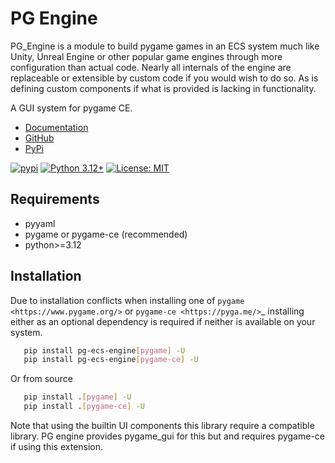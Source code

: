 # PG Engine

PG_Engine is a module to build pygame games in an ECS system much like Unity, Unreal Engine or other popular game engines through more configuration than actual code. Nearly all internals of the engine are replaceable or extensible by custom code if you would wish to do so. As is defining custom components if what is provided is lacking in functionality.

A GUI system for pygame CE.

- [Documentation](https://pg-engine.readthedocs.io/)
- [GitHub](https://github.com/kenzo-staelens/pg_engine)
- [PyPi](https://pypi.org/project/pg_engine/)

[![pypi](https://badge.fury.io/py/pg_engine.svg)](https://pypi.python.org/pypi/pg_engine)
[![Python 3.12+](https://img.shields.io/badge/python-3.12+-blue.svg)](https://www.python.org/downloads/release/python-312/)
[![License: MIT](https://img.shields.io/badge/License-LGPL--2.1-yellow.svg)](https://opensource.org/licenses/LGPL-2-1)

## Requirements

- pyyaml
- pygame or pygame-ce (recommended)
- python>=3.12

## Installation

Due to installation conflicts when installing one of `pygame <https://www.pygame.org/>` or `pygame-ce <https://pyga.me/>`_ installing either as an optional dependency is required if neither is available on your system.

```bash
   pip install pg-ecs-engine[pygame] -U
   pip install pg-ecs-engine[pygame-ce] -U
```

Or from source

```bash
   pip install .[pygame] -U
   pip install .[pygame-ce] -U
```

Note that using the builtin UI components this library require a compatible library. PG engine provides pygame_gui for this but and requires pygame-ce if using this extension.
